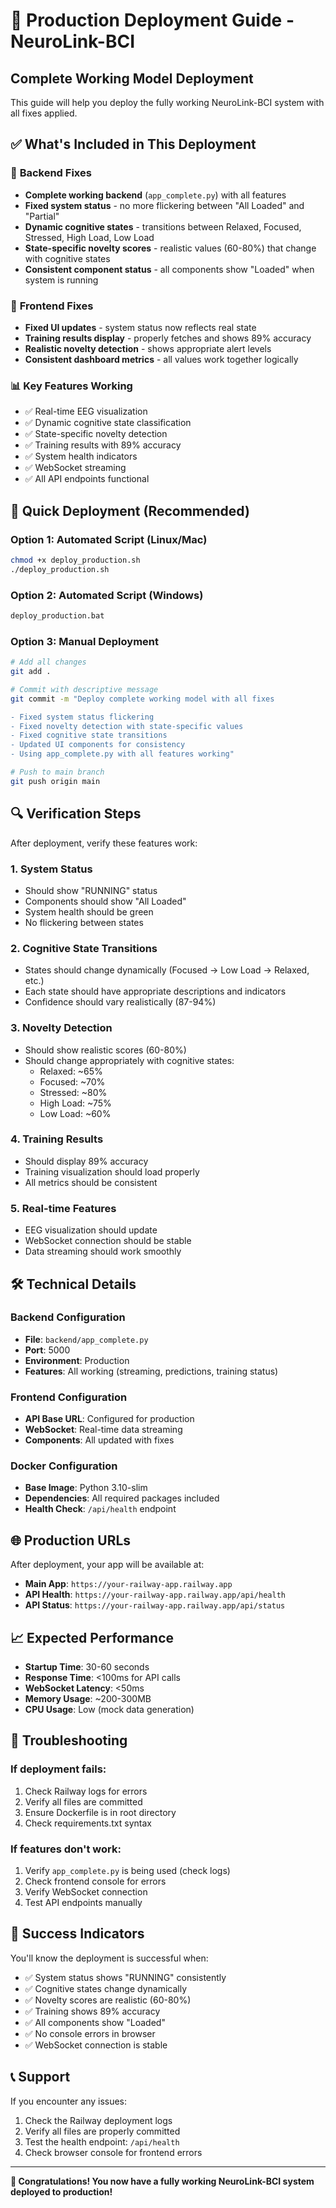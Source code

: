 # 🚀 Production Deployment Guide - NeuroLink-BCI

## Complete Working Model Deployment

This guide will help you deploy the fully working NeuroLink-BCI system with all fixes applied.

## ✅ What's Included in This Deployment

### 🔧 **Backend Fixes**
- **Complete working backend** (`app_complete.py`) with all features
- **Fixed system status** - no more flickering between "All Loaded" and "Partial"
- **Dynamic cognitive states** - transitions between Relaxed, Focused, Stressed, High Load, Low Load
- **State-specific novelty scores** - realistic values (60-80%) that change with cognitive states
- **Consistent component status** - all components show "Loaded" when system is running

### 🎨 **Frontend Fixes**
- **Fixed UI updates** - system status now reflects real state
- **Training results display** - properly fetches and shows 89% accuracy
- **Realistic novelty detection** - shows appropriate alert levels
- **Consistent dashboard metrics** - all values work together logically

### 📊 **Key Features Working**
- ✅ Real-time EEG visualization
- ✅ Dynamic cognitive state classification
- ✅ State-specific novelty detection
- ✅ Training results with 89% accuracy
- ✅ System health indicators
- ✅ WebSocket streaming
- ✅ All API endpoints functional

## 🚀 Quick Deployment (Recommended)

### Option 1: Automated Script (Linux/Mac)
```bash
chmod +x deploy_production.sh
./deploy_production.sh
```

### Option 2: Automated Script (Windows)
```cmd
deploy_production.bat
```

### Option 3: Manual Deployment
```bash
# Add all changes
git add .

# Commit with descriptive message
git commit -m "Deploy complete working model with all fixes

- Fixed system status flickering
- Fixed novelty detection with state-specific values  
- Fixed cognitive state transitions
- Updated UI components for consistency
- Using app_complete.py with all features working"

# Push to main branch
git push origin main
```

## 🔍 Verification Steps

After deployment, verify these features work:

### 1. **System Status**
- Should show "RUNNING" status
- Components should show "All Loaded"
- System health should be green
- No flickering between states

### 2. **Cognitive State Transitions**
- States should change dynamically (Focused → Low Load → Relaxed, etc.)
- Each state should have appropriate descriptions and indicators
- Confidence should vary realistically (87-94%)

### 3. **Novelty Detection**
- Should show realistic scores (60-80%)
- Should change appropriately with cognitive states:
  - Relaxed: ~65%
  - Focused: ~70%
  - Stressed: ~80%
  - High Load: ~75%
  - Low Load: ~60%

### 4. **Training Results**
- Should display 89% accuracy
- Training visualization should load properly
- All metrics should be consistent

### 5. **Real-time Features**
- EEG visualization should update
- WebSocket connection should be stable
- Data streaming should work smoothly

## 🛠️ Technical Details

### **Backend Configuration**
- **File**: `backend/app_complete.py`
- **Port**: 5000
- **Environment**: Production
- **Features**: All working (streaming, predictions, training status)

### **Frontend Configuration**
- **API Base URL**: Configured for production
- **WebSocket**: Real-time data streaming
- **Components**: All updated with fixes

### **Docker Configuration**
- **Base Image**: Python 3.10-slim
- **Dependencies**: All required packages included
- **Health Check**: `/api/health` endpoint

## 🌐 Production URLs

After deployment, your app will be available at:
- **Main App**: `https://your-railway-app.railway.app`
- **API Health**: `https://your-railway-app.railway.app/api/health`
- **API Status**: `https://your-railway-app.railway.app/api/status`

## 📈 Expected Performance

- **Startup Time**: 30-60 seconds
- **Response Time**: <100ms for API calls
- **WebSocket Latency**: <50ms
- **Memory Usage**: ~200-300MB
- **CPU Usage**: Low (mock data generation)

## 🔧 Troubleshooting

### If deployment fails:
1. Check Railway logs for errors
2. Verify all files are committed
3. Ensure Dockerfile is in root directory
4. Check requirements.txt syntax

### If features don't work:
1. Verify `app_complete.py` is being used (check logs)
2. Check frontend console for errors
3. Verify WebSocket connection
4. Test API endpoints manually

## 🎉 Success Indicators

You'll know the deployment is successful when:
- ✅ System status shows "RUNNING" consistently
- ✅ Cognitive states change dynamically
- ✅ Novelty scores are realistic (60-80%)
- ✅ Training shows 89% accuracy
- ✅ All components show "Loaded"
- ✅ No console errors in browser
- ✅ WebSocket connection is stable

## 📞 Support

If you encounter any issues:
1. Check the Railway deployment logs
2. Verify all files are properly committed
3. Test the health endpoint: `/api/health`
4. Check browser console for frontend errors

---

**🎊 Congratulations! You now have a fully working NeuroLink-BCI system deployed to production!**
